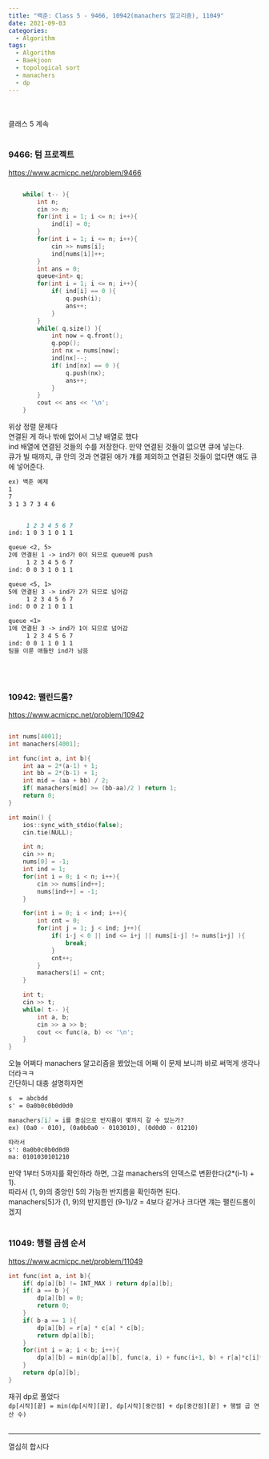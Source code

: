 ```yaml
---
title: "백준: Class 5 - 9466, 10942(manachers 알고리즘), 11049"
date: 2021-09-03
categories:
  - Algorithm
tags:
  - Algorithm
  - Baekjoon
  - topological sort
  - manachers
  - dp
---
```


<br></br>
클래스 5 계속
<br></br>

### 9466: 텀 프로젝트
https://www.acmicpc.net/problem/9466
```cpp

    while( t-- ){
        int n;
        cin >> n;
        for(int i = 1; i <= n; i++){
            ind[i] = 0;
        }
        for(int i = 1; i <= n; i++){
            cin >> nums[i];
            ind[nums[i]]++;
        }
        int ans = 0;
        queue<int> q;
        for(int i = 1; i <= n; i++){
            if( ind[i] == 0 ){
                q.push(i);
                ans++;
            }
        }
        while( q.size() ){
            int now = q.front();
            q.pop();
            int nx = nums[now];
            ind[nx]--;
            if( ind[nx] == 0 ){
                q.push(nx);
                ans++;
            }
        }
        cout << ans << '\n';
    }
```
위상 정렬 문제다  
연결된 게 하나 밖에 없어서 그냥 배열로 했다  
ind 배열에 연결된 것들의 수를 저장한다. 만약 연결된 것들이 없으면 큐에 넣는다.  
큐가 빌 때까지, 큐 안의 것과 연결된 애가 걔를 제외하고 연결된 것들이 없다면 얘도 큐에 넣어준다.
```md
ex) 백준 예제
1
7
3 1 3 7 3 4 6


     1 2 3 4 5 6 7
ind: 1 0 3 1 0 1 1

queue <2, 5>
2에 연결된 1 -> ind가 0이 되므로 queue에 push
     1 2 3 4 5 6 7
ind: 0 0 3 1 0 1 1

queue <5, 1>
5에 연결된 3 -> ind가 2가 되므로 넘어감
     1 2 3 4 5 6 7
ind: 0 0 2 1 0 1 1

queue <1>
1에 연결된 3 -> ind가 1이 되므로 넘어감
     1 2 3 4 5 6 7
ind: 0 0 1 1 0 1 1
팀을 이룬 애들만 ind가 남음
```
<br></br>

### 10942: 팰린드롬?
https://www.acmicpc.net/problem/10942
```cpp

int nums[4001];
int manachers[4001];

int func(int a, int b){
    int aa = 2*(a-1) + 1;
    int bb = 2*(b-1) + 1;
    int mid = (aa + bb) / 2;
    if( manachers[mid] >= (bb-aa)/2 ) return 1;
    return 0;
}

int main() {
    ios::sync_with_stdio(false);
    cin.tie(NULL);

    int n;
    cin >> n;
    nums[0] = -1;
    int ind = 1;
    for(int i = 0; i < n; i++){
        cin >> nums[ind++];
        nums[ind++] = -1;
    }

    for(int i = 0; i < ind; i++){
        int cnt = 0;
        for(int j = 1; j < ind; j++){
            if( i-j < 0 || ind <= i+j || nums[i-j] != nums[i+j] ){
                break;
            }
            cnt++;
        }
        manachers[i] = cnt;
    }

    int t;
    cin >> t;
    while( t-- ){
        int a, b;
        cin >> a >> b;
        cout << func(a, b) << '\n';
    }
}
```
오늘 어쩌다 manachers 알고리즘을 봤었는데 어째 이 문제 보니까 바로 써먹게 생각나더라ㅋㅋ  
간단하니 대충 설명하자면  
```md
s  = abcbdd
s' = 0a0b0c0b0d0d0

manachers[i] = i를 중심으로 반지름이 몇까지 갈 수 있는가?
ex) (0a0 - 010), (0a0b0a0 - 0103010), (0d0d0 - 01210)

따라서
s': 0a0b0c0b0d0d0
ma: 0101030101210
```
만약 1부터 5까지를 확인하라 하면, 그걸 manachers의 인덱스로 변환한다(2*(i-1) + 1).  
따라서 (1, 9)의 중앙인 5의 가능한 반지름을 확인하면 된다.  
manachers[5]가 (1, 9)의 반지름인 (9-1)/2 = 4보다 같거나 크다면 걔는 팰린드롬이겠지
<br></br>

### 11049: 행렬 곱셈 순서
https://www.acmicpc.net/problem/11049
```cpp
int func(int a, int b){
    if( dp[a][b] != INT_MAX ) return dp[a][b];
    if( a == b ){
        dp[a][b] = 0;
        return 0;
    }
    if( b-a == 1 ){
        dp[a][b] = r[a] * c[a] * c[b];
        return dp[a][b];
    }
    for(int i = a; i < b; i++){
        dp[a][b] = min(dp[a][b], func(a, i) + func(i+1, b) + r[a]*c[i]*c[b]);
    }
    return dp[a][b];
}
```
재귀 dp로 풀었다  
`dp[시작][끝] = min(dp[시작][끝], dp[시작][중간점] + dp[중간점][끝] + 행렬 곱 연산 수)`
<br></br>

---
열심히 합시다
<br></br>
